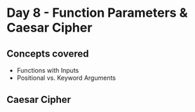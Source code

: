 # Day 8 - Function Parameters & Caesar Cipher

## Concepts covered

- Functions with Inputs
- Positional vs. Keyword Arguments

## Caesar Cipher
